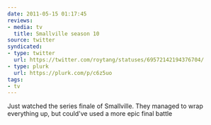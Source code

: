 ```yaml
---
date: 2011-05-15 01:17:45
reviews:
- media: tv
  title: Smallville season 10
source: twitter
syndicated:
- type: twitter
  url: https://twitter.com/roytang/statuses/69572142194376704/
- type: plurk
  url: https://plurk.com/p/c6z5uo
tags:
- tv
---
```


Just watched the series finale of Smallville. They managed to wrap everything up, but could've used a more epic final battle